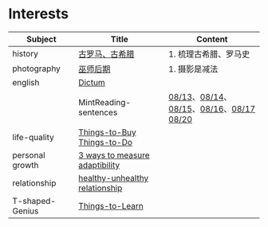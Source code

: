 # Interests

| Subject         | Title                                                        | Content                                                      |
| --------------- | ------------------------------------------------------------ | ------------------------------------------------------------ |
| history         | [古罗马、古希腊](history/古希腊、古罗马.md)                  | 1. 梳理古希腊、罗马史                                        |
| photography     | [巫师后期](photography/巫师后期.md)                          | 1. 摄影是减法                                                |
| english         | [Dictum](/english/Dictum.md)                                 |                                                              |
|                 | MintReading-sentences                                        | [08/13](english/sentences-0813.md)、[08/14](english/sentences-0814.md)、[08/15](english/sentences-0815.md)、[08/16](english/sentences-0816.md)、[08/17](english/sentences-0817.md)<br>[08/20](english/sentences-0820.md) |
| life-quality    | [Things-to-Buy](life-quality/Things-to-Buy.md)<br>[Things-to-Do](life-quality/Things-to-Do.md) |                                                              |
| personal growth | [3 ways to measure adaptibility](personal-growth/3-ways-to-measure-adaptibility.md) |                                                              |
| relationship    | [healthy-unhealthy relationship](relationship/healthy-unhealthy-relationship.md) |                                                              |
| T-shaped-Genius | [Things-to-Learn](T-shaped-Genius/Things-to-Learn.md)        |                                                              |

